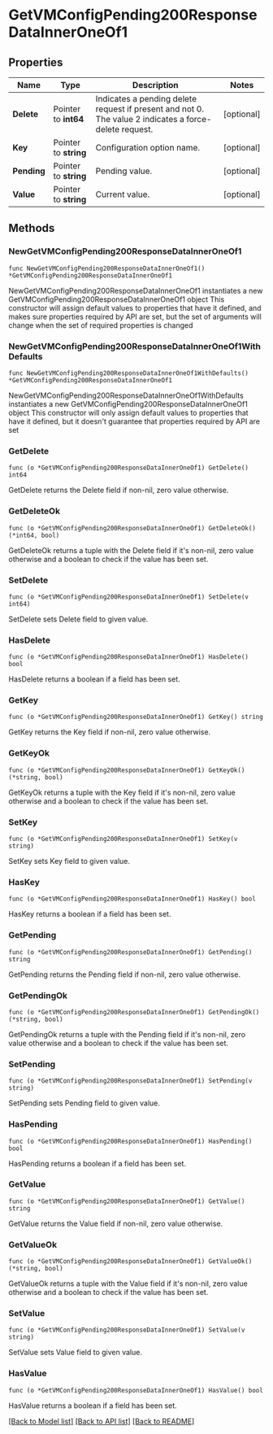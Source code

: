 # GetVMConfigPending200ResponseDataInnerOneOf1

## Properties

Name | Type | Description | Notes
------------ | ------------- | ------------- | -------------
**Delete** | Pointer to **int64** | Indicates a pending delete request if present and not 0. The value 2 indicates a force-delete request. | [optional] 
**Key** | Pointer to **string** | Configuration option name. | [optional] 
**Pending** | Pointer to **string** | Pending value. | [optional] 
**Value** | Pointer to **string** | Current value. | [optional] 

## Methods

### NewGetVMConfigPending200ResponseDataInnerOneOf1

`func NewGetVMConfigPending200ResponseDataInnerOneOf1() *GetVMConfigPending200ResponseDataInnerOneOf1`

NewGetVMConfigPending200ResponseDataInnerOneOf1 instantiates a new GetVMConfigPending200ResponseDataInnerOneOf1 object
This constructor will assign default values to properties that have it defined,
and makes sure properties required by API are set, but the set of arguments
will change when the set of required properties is changed

### NewGetVMConfigPending200ResponseDataInnerOneOf1WithDefaults

`func NewGetVMConfigPending200ResponseDataInnerOneOf1WithDefaults() *GetVMConfigPending200ResponseDataInnerOneOf1`

NewGetVMConfigPending200ResponseDataInnerOneOf1WithDefaults instantiates a new GetVMConfigPending200ResponseDataInnerOneOf1 object
This constructor will only assign default values to properties that have it defined,
but it doesn't guarantee that properties required by API are set

### GetDelete

`func (o *GetVMConfigPending200ResponseDataInnerOneOf1) GetDelete() int64`

GetDelete returns the Delete field if non-nil, zero value otherwise.

### GetDeleteOk

`func (o *GetVMConfigPending200ResponseDataInnerOneOf1) GetDeleteOk() (*int64, bool)`

GetDeleteOk returns a tuple with the Delete field if it's non-nil, zero value otherwise
and a boolean to check if the value has been set.

### SetDelete

`func (o *GetVMConfigPending200ResponseDataInnerOneOf1) SetDelete(v int64)`

SetDelete sets Delete field to given value.

### HasDelete

`func (o *GetVMConfigPending200ResponseDataInnerOneOf1) HasDelete() bool`

HasDelete returns a boolean if a field has been set.

### GetKey

`func (o *GetVMConfigPending200ResponseDataInnerOneOf1) GetKey() string`

GetKey returns the Key field if non-nil, zero value otherwise.

### GetKeyOk

`func (o *GetVMConfigPending200ResponseDataInnerOneOf1) GetKeyOk() (*string, bool)`

GetKeyOk returns a tuple with the Key field if it's non-nil, zero value otherwise
and a boolean to check if the value has been set.

### SetKey

`func (o *GetVMConfigPending200ResponseDataInnerOneOf1) SetKey(v string)`

SetKey sets Key field to given value.

### HasKey

`func (o *GetVMConfigPending200ResponseDataInnerOneOf1) HasKey() bool`

HasKey returns a boolean if a field has been set.

### GetPending

`func (o *GetVMConfigPending200ResponseDataInnerOneOf1) GetPending() string`

GetPending returns the Pending field if non-nil, zero value otherwise.

### GetPendingOk

`func (o *GetVMConfigPending200ResponseDataInnerOneOf1) GetPendingOk() (*string, bool)`

GetPendingOk returns a tuple with the Pending field if it's non-nil, zero value otherwise
and a boolean to check if the value has been set.

### SetPending

`func (o *GetVMConfigPending200ResponseDataInnerOneOf1) SetPending(v string)`

SetPending sets Pending field to given value.

### HasPending

`func (o *GetVMConfigPending200ResponseDataInnerOneOf1) HasPending() bool`

HasPending returns a boolean if a field has been set.

### GetValue

`func (o *GetVMConfigPending200ResponseDataInnerOneOf1) GetValue() string`

GetValue returns the Value field if non-nil, zero value otherwise.

### GetValueOk

`func (o *GetVMConfigPending200ResponseDataInnerOneOf1) GetValueOk() (*string, bool)`

GetValueOk returns a tuple with the Value field if it's non-nil, zero value otherwise
and a boolean to check if the value has been set.

### SetValue

`func (o *GetVMConfigPending200ResponseDataInnerOneOf1) SetValue(v string)`

SetValue sets Value field to given value.

### HasValue

`func (o *GetVMConfigPending200ResponseDataInnerOneOf1) HasValue() bool`

HasValue returns a boolean if a field has been set.


[[Back to Model list]](../README.md#documentation-for-models) [[Back to API list]](../README.md#documentation-for-api-endpoints) [[Back to README]](../README.md)



